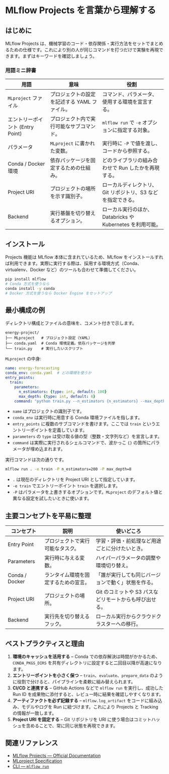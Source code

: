# MLflow Projects を言葉から理解する

## はじめに

MLflow Projects は、機械学習のコード・依存関係・実行方法をセットでまとめるための仕様です。これにより別の人が同じコマンドを打つだけで実験を再現できます。まずはキーワードを確認しましょう。

### 用語ミニ辞書

| 用語 | 意味 | 役割 |
| --- | --- | --- |
| `MLproject` ファイル | プロジェクトの設定を記述する YAML ファイル。 | コマンド、パラメータ、使用する環境を宣言する。 |
| エントリーポイント (Entry Point) | プロジェクト内で実行可能なサブコマンド。 | `mlflow run` で `-e` オプションに指定する対象。 |
| パラメータ | `MLproject` に書かれた変数。 | 実行時に `-P` で値を渡し、コードから参照する。 |
| Conda / Docker 環境 | 依存パッケージを固定するための仕組み。 | どのライブラリの組み合わせで Run したかを再現する。 |
| Project URI | プロジェクトの場所を示す識別子。 | ローカルディレクトリ、Git リポジトリ、S3 などを指定できる。 |
| Backend | 実行基盤を切り替えるオプション。 | ローカル実行のほか、Databricks や Kubernetes を利用可能。 |

## インストール

Projects 機能は MLflow 本体に含まれているため、MLflow をインストールすれば利用できます。実際に実行する際は、採用する環境方式（Conda、virtualenv、Docker など）のツールも合わせて準備してください。

```bash
pip install mlflow
# Conda 方式を使うなら
conda install -y conda
# Docker 方式を使うなら Docker Engine をセットアップ
```

## 最小構成の例

ディレクトリ構成とファイルの意味を、コメント付きで示します。

```text
energy-project/
├── MLproject   # プロジェクト設定（YAML）
├── conda.yaml  # Conda 環境定義。依存パッケージを列挙
└── train.py    # 実行したいスクリプト
```

`MLproject` の中身:

```yaml
name: energy-forecasting
conda_env: conda.yaml  # どの環境を使うか
entry_points:
  train:
    parameters:
      n_estimators: {type: int, default: 100}
      max_depth: {type: int, default: 6}
    command: "python train.py --n_estimators {n_estimators} --max_depth {max_depth}"
```

- `name` はプロジェクトの識別子です。
- `conda_env` は実行時に用意する Conda 環境ファイルを指します。
- `entry_points` に複数のサブコマンドを書けます。ここでは `train` というエントリーポイントを定義しています。
- `parameters` の `type` は受け取る値の型（整数・文字列など）を宣言します。
- `command` は実際に実行されるシェルコマンドで、波かっこ `{}` の箇所にパラメータが埋め込まれます。

実行コマンドは次の通りです。

```bash
mlflow run . -e train -P n_estimators=200 -P max_depth=8
```

- `.` は現在のディレクトリを Project URI として指定しています。
- `-e train` でエントリーポイント `train` を選択します。
- `-P` はパラメータを上書きするオプションです。`MLproject` のデフォルト値と異なる設定を試したいときに使います。

## 主要コンセプトを平易に整理

| コンセプト | 説明 | 使いどころ |
| --- | --- | --- |
| Entry Point | プロジェクトで実行可能なタスク。 | 学習・評価・前処理など用途ごとに分けたいとき。 |
| Parameters | 実行時に与える変数。 | ハイパーパラメータの調整や環境切り替え。 |
| Conda / Docker | ランタイム環境を固定するための宣言。 | 「誰が実行しても同じバージョンで動く」状態を作る。 |
| Project URI | プロジェクトの場所。 | Git のコミットや S3 パスなどリモートからも呼び出せる。 |
| Backend | 実行先を切り替えるフック。 | ローカル実行からクラウドクラスターへの移行。 |

## ベストプラクティスと理由

1. **環境のキャッシュを活用する** – Conda での依存解決は時間がかかるため、`CONDA_PKGS_DIRS` を共有ディレクトリに設定すると二回目以降が高速になります。
2. **エントリーポイントを小さく保つ** – `train`、`evaluate`、`prepare_data` のように役割で分けると、パイプラインを柔軟に組み替えられます。
3. **CI/CD と連携する** – GitHub Actions などで `mlflow run` を実行し、成功した Run ID を成果物に添付すると、レビュー時に結果を確認しやすくなります。
4. **アーティファクトを必ず記録する** – `mlflow.log_artifact` をコードに組み込み、モデルやログを Run に紐づけます。これにより Projects と Tracking の情報が一致します。
5. **Project URI を固定する** – Git リポジトリを URI に使う場合はコミットハッシュを含めることで、常に同じ状態を再現できます。

## 関連リファレンス

- [MLflow Projects — Official Documentation](https://mlflow.org/docs/latest/projects.html)
- [MLproject Specification](https://mlflow.org/docs/latest/projects.html#specifying-an-mlproject-file)
- [CLI — `mlflow run`](https://mlflow.org/docs/latest/cli.html#mlflow-run)
